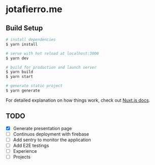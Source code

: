 # jotafierro.me

## Build Setup

```bash
# install dependencies
$ yarn install

# serve with hot reload at localhost:3000
$ yarn dev

# build for production and launch server
$ yarn build
$ yarn start

# generate static project
$ yarn generate
```

For detailed explanation on how things work, check out [Nuxt.js docs](https://nuxtjs.org).

## TODO

- [x] Generate presentation page
- [ ] Continuos deployment with firebase
- [ ] Add sentry to monitor the application
- [ ] Add E2E testings
- [ ] Experience
- [ ] Projects